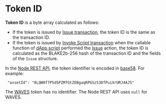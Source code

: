 # Token ID

**Token ID** is a byte array calculated as follows:
* If the token is issued by [Issue transaction](/en/blockchain/transaction-type/issue-transaction), the token ID is the same as the transaction ID.
* If the token is issued by [Invoke Script transaction](/en/blockchain/transaction-type/invoke-script-transaction) when the callable function of [dApp script](/en/blockchain/account/dapp) performed the [Issue](/en/ride/structures/script-actions/issue) action, the token ID is calculated as the BLAKE2b-256 hash of the transaction ID and the fields of the `Issue` structure.

In the [Node REST API](/en/waves-node/node-api/), the token identifier is encoded in [base58](https://ru.wikipedia.org/wiki/Base58). For example:

```
 "assetId": "8LQW8f7P5d5PZM7GtZEBgaqRPGSzS3DfPuiXrURJ4AJS"
```

The [WAVES](/en/blockchain/token/waves) token has no identifier. The Node REST API uses `null` for WAVES.
